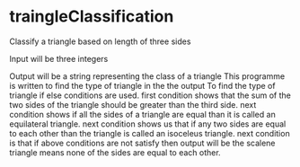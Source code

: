 # traingleClassification
Classify a triangle based on length of three sides

Input will be three integers

Output will be a string representing the class of a triangle
This programme is written to find the type of triangle in the the output
To find the type of triangle if else conditions are used.
first condition shows that the sum of the two  sides of the triangle should be greater than the third side.
next condition shows if all the sides of a triangle are equal than it is called an equilateral triangle.
next condition shows us that if any two sides are equal to each other than the triangle is called an isoceleus triangle.
next condition is that if above  conditions are not satisfy then output will be the scalene triangle means none of the sides are equal to each other.

